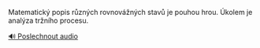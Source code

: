 
Matematický popis různých rovnovážných stavů je pouhou hrou. Úkolem je analýza tržního procesu.

[🔊 Poslechnout audio](/data/7-paragraphs/audio/chapter_63/para_006-Matematick-popis-rznch-rovnovnch-stav-je-po.mp3)
